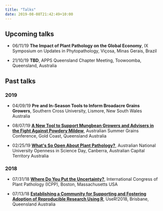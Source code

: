 ```yaml
---
title: "Talks"
date: 2019-08-08T21:42:49+10:00
---
```


## Upcoming talks

* 06/11/19 **The Impact of Plant Pathology on the Global Economy**, IX Symposium on Updates in Phytopathology, Viçosa, Minas Gerais, Brazil

* 21/10/19 **TBD**, APPS Queensland Chapter Meeting, Toowoomba, Queensland, Australia

## Past talks

### 2019
  
 * 04/09/19 **Pre and In-Season Tools to Inform Broadacre Grains Growers**, Southern Cross University, Lismore, New South Wales Australia

 * 08/07/19 **[A New Tool to Support Mungbean Growers and Advisers in the Fight Against Powdery Mildew](https://speakerdeck.com/adamhsparks/a-new-tool-to-support-mungbean-growers-and-advisers-in-the-fight-against-powdery-mildew)**, Australian Summer Grains Conference, Gold Coast, Queensland Australia
 
 * 02/25/19 **[What's So Open About Plant Pathology?](https://speakerdeck.com/adamhsparks/whats-so-open-about-plant-pathology)**, Australian National University Openness in Science Day, Canberra, Australian Capital Territory Australia

### 2018

* 07/31/18 **[Where Do You Put the Uncertainty?](https://speakerdeck.com/adamhsparks/upscaling-models-downscaling-data-or-the-right-model-for-the-right-scale-of-application)**, International Congress of Plant Pathology (ICPP), Boston, Massachusetts USA

* 07/13/18 **[Establishing a Community for Supporting and Fostering Adoption of Reproducible Research Using R](https://speakerdeck.com/adamhsparks/establishing-a-community-for-supporting-and-fostering-adoption-of-reproducible-research-using-r)**, UseR!2018, Brisbane, Queensland Australia
